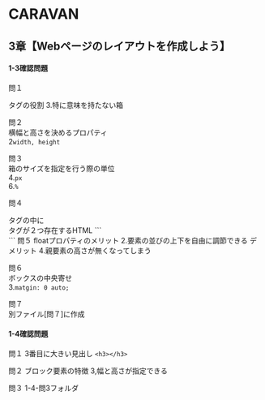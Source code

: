 # CARAVAN

## 3章【Webページのレイアウトを作成しよう】


#### 1-3確認問題  

問１  
<div>タグの役割  
3.特に意味を持たない箱  

問２  
横幅と高さを決めるプロパティ  
2`width, height`  

問３  
箱のサイズを指定を行う際の単位  
4.`px`  
6.`%`  

問４  
<div>タグの中に<div>タグが２つ存在するHTML  
```
<div>  
	<div></div>  
	<div></div>  
	<div></div>  
</div>  
```  
問５  
floatプロパティのメリット  
2.要素の並びの上下を自由に調節できる  
デメリット  
4.親要素の高さが無くなってしまう  

問６  
ボックスの中央寄せ  
3.`matgin: 0 auto;`  

問７  
別ファイル[問７]に作成  


#### 1-4確認問題

問１
3番目に大きい見出し
`<h3></h3>`

問２
ブロック要素の特徴
3,幅と高さが指定できる

問３
1-4-問3フォルダ


